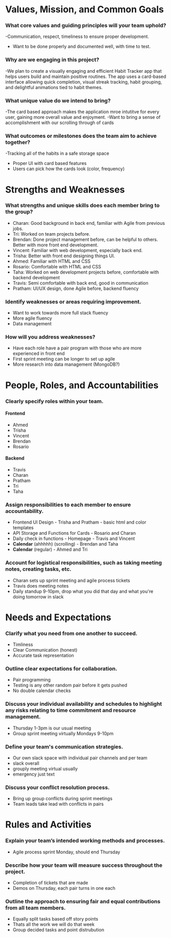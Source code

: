 # Values, Mission, and Common Goals 
### What core values and guiding principles will your team uphold?
 -Communication, respect, timeliness to ensure proper development.
 - Want to be done properly and documented well, with time to test.
### Why are we engaging in this project?
 -We plan to create a visually engaging and efficient Habit Tracker app that helps users build and maintain positive routines. The app uses a card-based interface allowing quick completion, visual streak tracking, habit grouping, and delightful animations tied to habit themes.
### What unique value do we intend to bring?
 -The card based approach makes the application mroe intutitve for every user, gaining more overall value and enjoyment.
 -Want to bring a sense of accomplishment with our scrolling through of cards
### What outcomes or milestones does the team aim to achieve together?
 -Tracking all of the habits in a safe storage space
 - Proper UI with card based features
 - Users can pick how the cards look (color, frequency)

# Strengths and Weaknesses
### What strengths and unique skills does each member bring to the group?
 - Charan: Good background in back end, familiar with Agile from previous jobs.
 - Tri: Worked on team projects before.
 - Brendan: Done project management before, can be helpful to others. Better with more front end development.
 - Vincent: Familiar with web development, especially back end.
 - Trisha: Better with front end designing things UI.
 - Ahmed: Familiar with HTML and CSS
 - Rosario: Comfortable with HTML and CSS
 - Taha: Worked on web development projects before, comfortable with backend development
 - Travis: Semi comfortable with back end, good in communication
 - Pratham: UI/UX design, done Agile before, backend fluency
### Identify weaknesses or areas requiring improvement.
 - Want to work towards more full stack fluency
 - More agile fluency
 - Data management
### How will you address weaknesses?
 - Have each role have a pair program with those who are more experienced in front end
 - First sprint meeting can be longer to set up agile
 - More research into data management (MongoDB?)


# People, Roles, and Accountabilities
### Clearly specify roles within your team.
#### Frontend
 - Ahmed
 - Trisha
 - Vincent
 - Brendan
 - Rosario
#### Backend
 - Travis
 - Charan
 - Pratham
 - Tri
 - Taha
### Assign responsibilities to each member to ensure accountability.
 - Frontend UI Design - Trisha and Pratham - basic html and color templates
 - API Storage and Functions for Cards - Rosario and Charan
 - Daily check in functions - Homepage - Travis and Vincent
 - **Calendar** (ahhhhh) (scrolling) - Brendan and Taha
 - **Calendar** (regular) - Ahmed and Tri
### Account for logistical responsibilities, such as taking meeting notes, creating tasks, etc.
 - Charan sets up sprint meeting and agile process tickets
 - Travis does meeting notes
 - Daily standup 9-10pm, drop what you did that day and what you're doing tomorrow in slack

# Needs and Expectations
### Clarify what you need from one another to succeed.
 - Timliness
 - Clear Communication (honest)
 - Accurate task representation
### Outline clear expectations for collaboration.
 - Pair programming
 - Testing is any other random pair before it gets pushed
 - No double calendar checks
### Discuss your individual availability and schedules to highlight any risks relating to time commitment and resource management.
 - Thursday 1-3pm is our usual meeting
 - Group sprint meeting virtually Mondays 9-10pm
### Define your team's communication strategies.
 - Our own slack space with individual pair channels and per team
 - slack overall
 - grouply meeting virtual usually
 - emergency just text
### Discuss your conflict resolution process.
 - Bring up group conflicts during sprint meetings
 - Team leads take lead with conflicts in pairs
   
# Rules and Activities
### Explain your team’s intended working methods and processes.
 - Agile process sprint Monday, should end Thursday
### Describe how your team will measure success throughout the project.
 - Completion of tickets that are made
 - Demos on Thursday, each pair turns in one each
### Outline the approach to ensuring fair and equal contributions from all team members.
 - Equally split tasks based off story points
 - Thats all the work we will do that week
 - Group decided tasks and point distrubution




